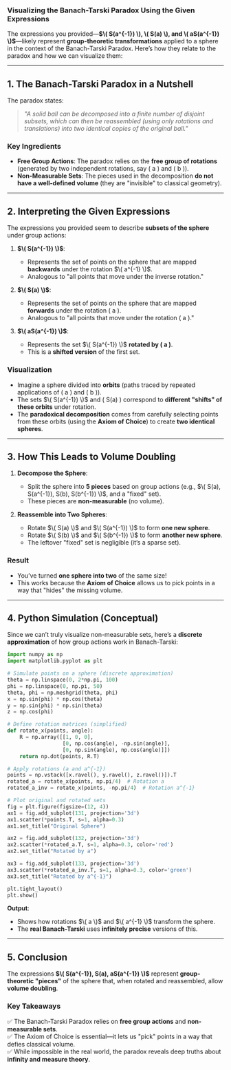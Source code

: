 ### **Visualizing the Banach-Tarski Paradox Using the Given Expressions**  

The expressions you provided—**$\( S(a^{-1}) \), \( S(a) \), and \( aS(a^{-1}) \)$**—likely represent **group-theoretic transformations** applied to a sphere in the context of the Banach-Tarski Paradox. Here’s how they relate to the paradox and how we can visualize them:

---

## **1. The Banach-Tarski Paradox in a Nutshell**  
The paradox states:  
> *"A solid ball can be decomposed into a finite number of disjoint subsets, which can then be reassembled (using only rotations and translations) into two identical copies of the original ball."*  

### **Key Ingredients**  
- **Free Group Actions**: The paradox relies on the **free group of rotations** (generated by two independent rotations, say \( a \) and \( b \)).  
- **Non-Measurable Sets**: The pieces used in the decomposition **do not have a well-defined volume** (they are "invisible" to classical geometry).  

---

## **2. Interpreting the Given Expressions**  
The expressions you provided seem to describe **subsets of the sphere** under group actions:  

1. **$\( S(a^{-1}) \)$**:  
   - Represents the set of points on the sphere that are mapped **backwards** under the rotation $\( a^{-1} \)$.  
   - Analogous to "all points that move under the inverse rotation."  

2. **$\( S(a) \)$**:  
   - Represents the set of points on the sphere that are mapped **forwards** under the rotation \( a \).  
   - Analogous to "all points that move under the rotation \( a \)."  

3. **$\( aS(a^{-1}) \)$**:  
   - Represents the set $\( S(a^{-1}) \)$ **rotated by \( a \)**.  
   - This is a **shifted version** of the first set.  

### **Visualization**  
- Imagine a sphere divided into **orbits** (paths traced by repeated applications of \( a \) and \( b \)).  
- The sets $\( S(a^{-1}) \)$ and \( S(a) \) correspond to **different "shifts" of these orbits** under rotation.  
- The **paradoxical decomposition** comes from carefully selecting points from these orbits (using the **Axiom of Choice**) to create **two identical spheres**.  

---

## **3. How This Leads to Volume Doubling**  
1. **Decompose the Sphere**:  
   - Split the sphere into **5 pieces** based on group actions (e.g., $\( S(a), S(a^{-1}), S(b), S(b^{-1}) \)$, and a "fixed" set).  
   - These pieces are **non-measurable** (no volume).  

2. **Reassemble into Two Spheres**:  
   - Rotate $\( S(a) \)$ and $\( S(a^{-1}) \)$ to form **one new sphere**.  
   - Rotate $\( S(b) \)$ and $\( S(b^{-1}) \)$ to form **another new sphere**.  
   - The leftover "fixed" set is negligible (it’s a sparse set).  

### **Result**  
- You’ve turned **one sphere into two** of the same size!  
- This works because the **Axiom of Choice** allows us to pick points in a way that "hides" the missing volume.  

---

## **4. Python Simulation (Conceptual)**  
Since we can’t truly visualize non-measurable sets, here’s a **discrete approximation** of how group actions work in Banach-Tarski:  

```python
import numpy as np
import matplotlib.pyplot as plt

# Simulate points on a sphere (discrete approximation)
theta = np.linspace(0, 2*np.pi, 100)
phi = np.linspace(0, np.pi, 50)
theta, phi = np.meshgrid(theta, phi)
x = np.sin(phi) * np.cos(theta)
y = np.sin(phi) * np.sin(theta)
z = np.cos(phi)

# Define rotation matrices (simplified)
def rotate_x(points, angle):
    R = np.array([[1, 0, 0],
                  [0, np.cos(angle), -np.sin(angle)],
                  [0, np.sin(angle), np.cos(angle)]])
    return np.dot(points, R.T)

# Apply rotations (a and a^{-1})
points = np.vstack([x.ravel(), y.ravel(), z.ravel()]).T
rotated_a = rotate_x(points, np.pi/4)  # Rotation a
rotated_a_inv = rotate_x(points, -np.pi/4)  # Rotation a^{-1}

# Plot original and rotated sets
fig = plt.figure(figsize=(12, 4))
ax1 = fig.add_subplot(131, projection='3d')
ax1.scatter(*points.T, s=1, alpha=0.3)
ax1.set_title("Original Sphere")

ax2 = fig.add_subplot(132, projection='3d')
ax2.scatter(*rotated_a.T, s=1, alpha=0.3, color='red')
ax2.set_title("Rotated by a")

ax3 = fig.add_subplot(133, projection='3d')
ax3.scatter(*rotated_a_inv.T, s=1, alpha=0.3, color='green')
ax3.set_title("Rotated by a^{-1}")

plt.tight_layout()
plt.show()
```
**Output**:  
- Shows how rotations $\( a \)$ and $\( a^{-1} \)$ transform the sphere.  
- The **real Banach-Tarski** uses **infinitely precise** versions of this.  

---

## **5. Conclusion**  
The expressions **$\( S(a^{-1}), S(a), aS(a^{-1}) \)$** represent **group-theoretic "pieces"** of the sphere that, when rotated and reassembled, allow **volume doubling**.  

### **Key Takeaways**  
✅ The Banach-Tarski Paradox relies on **free group actions** and **non-measurable sets**.  
✅ The Axiom of Choice is essential—it lets us "pick" points in a way that defies classical volume.  
✅ While impossible in the real world, the paradox reveals deep truths about **infinity and measure theory**.  

